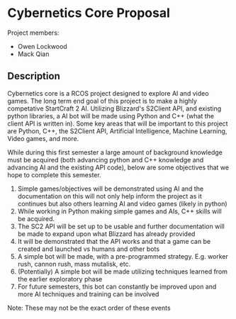 # Cybernetics Core Proposal

Project members:
* Owen Lockwood
* Mack Qian 

## Description
Cybernetics core is a RCOS project designed to explore AI and video games. The long term end goal of this project is to make a highly competative
StartCraft 2 AI. Utilizing Blizzard's S2Client API, and existing python libraries, a AI bot will be made using Python and C++ (what the
client API is written in). Some key areas that will be important to this project are Python, C++, the S2Client API, Artificial Intelligence,
Machine Learning, Video games, and more. 

While during this first semester a large amount of background knowledge must be acquired (both advancing python and C++ knowledge and advancing
AI and the existing API code), below are some objectives that we hope to complete this semester.

 1. Simple games/objectives will be demonstrated using AI and the documentation on this will not only help inform the project as it continues but also others learning AI and video games (likely in python)
 2.	While working in Python making simple games and AIs, C++ skills will be acquired.
 3.	The SC2 API will be set up to be usable and further documentation will be made to expand upon what Blizzard has already provided
 4.	It will be demonstrated that the API works and that a game can be created and launched vs humans and other bots
 5.	A simple bot will be made, with a pre-programmed strategy. E.g. worker rush, cannon rush, mass mutalisk, etc.
 6.	(Potentially) A simple bot will be made utilizing techniques learned from the earlier exploratory phase
 7.	For future semesters, this bot can constantly be improved upon and more AI techniques and training can be involved

Note: These may not be the exact order of these events
